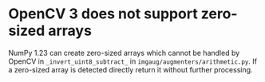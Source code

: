 # OpenCV 3 does not support zero-sized arrays

NumPy 1.23 can create zero-sized arrays which
cannot be handled by OpenCV in `_invert_uint8_subtract_`
in `imgaug/augmenters/arithmetic.py`. If a zero-sized
array is detected directly return it without further 
processing.
